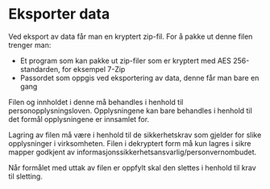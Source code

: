 # Eksporter data

Ved eksport av data får man en kryptert zip-fil. For å pakke ut denne filen trenger man:
* Et program som kan pakke ut zip-filer som er kryptert med AES 256-standarden, for eksempel 7-Zip
* Passordet som oppgis ved eksportering av data, denne får man bare en gang

Filen og innholdet i denne må behandles i henhold til personopplysningsloven. 
Opplysningene kan bare behandles i henhold til det formål opplysningene er innsamlet for.

Lagring av filen må være i henhold til de sikkerhetskrav som gjelder for slike opplysninger i virksomheten. 
Filen i dekryptert form må kun lagres i sikre mapper godkjent av informasjonssikkerhetsansvarlig/personvernombudet.

Når formålet med uttak av filen er oppfylt skal den slettes i henhold til krav til sletting.
